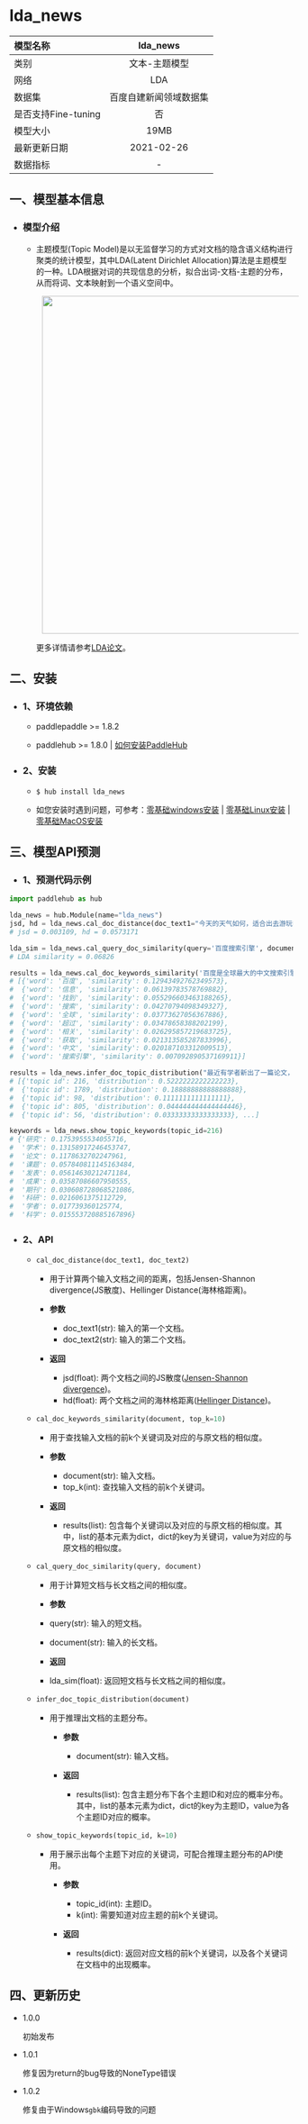 # lda_news

|模型名称|lda_news|
| :--- | :---: | 
|类别|文本-主题模型|
|网络|LDA|
|数据集|百度自建新闻领域数据集|
|是否支持Fine-tuning|否|
|模型大小|19MB|
|最新更新日期|2021-02-26|
|数据指标|-|

## 一、模型基本信息

- ### 模型介绍

  - 主题模型(Topic Model)是以无监督学习的方式对文档的隐含语义结构进行聚类的统计模型，其中LDA(Latent Dirichlet Allocation)算法是主题模型的一种。LDA根据对词的共现信息的分析，拟合出词-文档-主题的分布，从而将词、文本映射到一个语义空间中。

    <p align="center">
    <img src="https://bj.bcebos.com/paddlehub/model/nlp/semantic_model/lda.png" width=600 hspace='10'/> <br />
    </p>

    更多详情请参考[LDA论文](http://www.jmlr.org/papers/volume3/blei03a/blei03a.pdf)。

## 二、安装

- ### 1、环境依赖

  - paddlepaddle >= 1.8.2

  - paddlehub >= 1.8.0    | [如何安装PaddleHub](../../../../docs/docs_ch/get_start/installation.rst)

- ### 2、安装

  - ```shell
    $ hub install lda_news
    ```
  - 如您安装时遇到问题，可参考：[零基础windows安装](../../../../docs/docs_ch/get_start/windows_quickstart.md)
 | [零基础Linux安装](../../../../docs/docs_ch/get_start/linux_quickstart.md) | [零基础MacOS安装](../../../../docs/docs_ch/get_start/mac_quickstart.md)

## 三、模型API预测

- ### 1、预测代码示例

``` python
import paddlehub as hub

lda_news = hub.Module(name="lda_news")
jsd, hd = lda_news.cal_doc_distance(doc_text1="今天的天气如何，适合出去游玩吗", doc_text2="感觉今天的天气不错，可以出去玩一玩了")
# jsd = 0.003109, hd = 0.0573171

lda_sim = lda_news.cal_query_doc_similarity(query='百度搜索引擎', document='百度是全球最大的中文搜索引擎、致力于让网民更便捷地获取信息，找到所求。百度超过千亿的中文网页数据库，可以瞬间找到相关的搜索结果。')
# LDA similarity = 0.06826

results = lda_news.cal_doc_keywords_similarity('百度是全球最大的中文搜索引擎、致力于让网民更便捷地获取信息，找到所求。百度超过千亿的中文网页数据库，可以瞬间找到相关的搜索结果。')
# [{'word': '百度', 'similarity': 0.12943492762349573},
#  {'word': '信息', 'similarity': 0.06139783578769882},
#  {'word': '找到', 'similarity': 0.055296603463188265},
#  {'word': '搜索', 'similarity': 0.04270794098349327},
#  {'word': '全球', 'similarity': 0.03773627056367886},
#  {'word': '超过', 'similarity': 0.03478658388202199},
#  {'word': '相关', 'similarity': 0.026295857219683725},
#  {'word': '获取', 'similarity': 0.021313585287833996},
#  {'word': '中文', 'similarity': 0.020187103312009513},
#  {'word': '搜索引擎', 'similarity': 0.007092890537169911}]

results = lda_news.infer_doc_topic_distribution("最近有学者新出了一篇论文，关于自然语言处理的，可厉害了")
# [{'topic id': 216, 'distribution': 0.5222222222222223},
#  {'topic id': 1789, 'distribution': 0.18888888888888888},
#  {'topic id': 98, 'distribution': 0.1111111111111111},
#  {'topic id': 805, 'distribution': 0.044444444444444446},
#  {'topic id': 56, 'distribution': 0.03333333333333333}, ...]

keywords = lda_news.show_topic_keywords(topic_id=216)
# {'研究': 0.1753955534055716,
#  '学术': 0.13158917246453747,
#  '论文': 0.1178632702247961,
#  '课题': 0.057840811145163484,
#  '发表': 0.05614630212471184,
#  '成果': 0.03587086607950555,
#  '期刊': 0.030608728068521086,
#  '科研': 0.0216061375112729,
#  '学者': 0.017739360125774,
#  '科学': 0.015553720885167896}

```

- ### 2、API

  - ```python
    cal_doc_distance(doc_text1, doc_text2)
    ```

    - 用于计算两个输入文档之间的距离，包括Jensen-Shannon divergence(JS散度)、Hellinger Distance(海林格距离)。

    - **参数**

      - doc_text1(str): 输入的第一个文档。
      - doc_text2(str): 输入的第二个文档。   

    - **返回**

      - jsd(float): 两个文档之间的JS散度([Jensen-Shannon divergence](https://blog.csdn.net/FrankieHello/article/details/80614422?utm_source=copy))。
      - hd(float): 两个文档之间的海林格距离([Hellinger Distance](http://blog.sina.com.cn/s/blog_85f1ffb70101e65d.html))。    

  - ```python
    cal_doc_keywords_similarity(document, top_k=10)
    ```

    - 用于查找输入文档的前k个关键词及对应的与原文档的相似度。

    - **参数**

      - document(str): 输入文档。
      - top_k(int): 查找输入文档的前k个关键词。

    - **返回**

      - results(list): 包含每个关键词以及对应的与原文档的相似度。其中，list的基本元素为dict，dict的key为关键词，value为对应的与原文档的相似度。    

  - ```python
    cal_query_doc_similarity(query, document)
    ```

    - 用于计算短文档与长文档之间的相似度。

    -  **参数**

      - query(str): 输入的短文档。
      - document(str): 输入的长文档。

    -  **返回**

      - lda_sim(float): 返回短文档与长文档之间的相似度。 

  - ```python
    infer_doc_topic_distribution(document)
    ```

    - 用于推理出文档的主题分布。

      - **参数**

        - document(str): 输入文档。

      - **返回**

        - results(list): 包含主题分布下各个主题ID和对应的概率分布。其中，list的基本元素为dict，dict的key为主题ID，value为各个主题ID对应的概率。

  - ```python
    show_topic_keywords(topic_id, k=10)
    ```

    - 用于展示出每个主题下对应的关键词，可配合推理主题分布的API使用。

      - **参数**

        - topic_id(int): 主题ID。
        - k(int): 需要知道对应主题的前k个关键词。

      - **返回**

        - results(dict): 返回对应文档的前k个关键词，以及各个关键词在文档中的出现概率。         

## 四、更新历史

* 1.0.0

  初始发布

* 1.0.1

  修复因为return的bug导致的NoneType错误

* 1.0.2

  修复由于Windows`gbk`编码导致的问题
